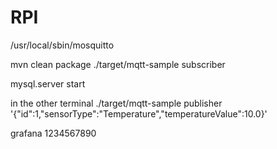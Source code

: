 # RPI


/usr/local/sbin/mosquitto

mvn clean package
./target/mqtt-sample subscriber

mysql.server start

in the other terminal
./target/mqtt-sample publisher '{"id":1,"sensorType":"Temperature","temperatureValue":10.0}'


grafana 1234567890

